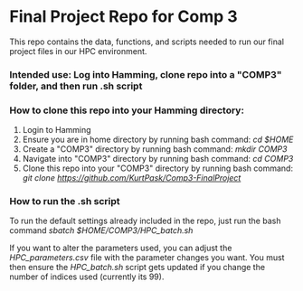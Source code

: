 # Final Project Repo for Comp 3

This repo contains the data, functions, and scripts needed to run our final project files in our HPC environment.

### Intended use: Log into Hamming, clone repo into a "COMP3" folder, and then run .sh script

### How to clone this repo into your Hamming directory:

1. Login to Hamming
2. Ensure you are in home directory by running bash command: *cd $HOME*
3. Create a "COMP3" directory by running bash command: *mkdir COMP3*
4. Navigate into "COMP3" directory by running bash command: *cd COMP3*
5. Clone this repo into your "COMP3" directory by running bash command: *git clone https://github.com/KurtPask/Comp3-FinalProject*

### How to run the .sh script

To run the default settings already included in the repo, just run the bash command *sbatch $HOME/COMP3/HPC_batch.sh*

If you want to alter the parameters used, you can adjust the *HPC_parameters.csv* file with the parameter changes you want. You must then ensure the *HPC_batch.sh* script gets updated if you change the number of indices used (currently its 99).
